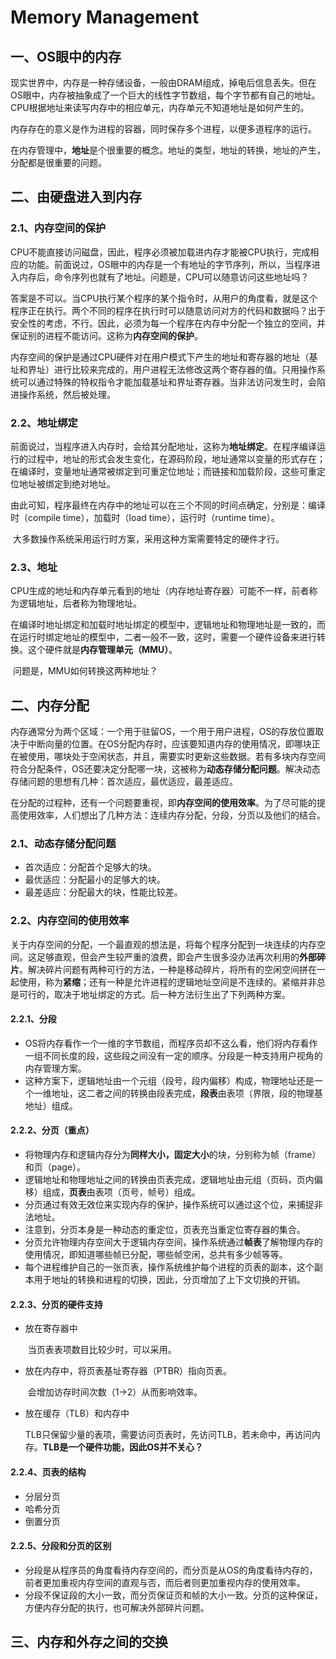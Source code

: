 # Memory Management



## 一、OS眼中的内存

​	现实世界中，内存是一种存储设备，一般由DRAM组成，掉电后信息丢失。但在OS眼中，内存被抽象成了一个巨大的线性字节数组，每个字节都有自己的地址。CPU根据地址来读写内存中的相应单元，内存单元不知道地址是如何产生的。

​	内存存在的意义是作为进程的容器，同时保存多个进程，以便多道程序的运行。

​	在内存管理中，**地址**是个很重要的概念。地址的类型，地址的转换，地址的产生，分配都是很重要的问题。



## 二、由硬盘进入到内存

### 2.1、内存空间的保护	

​	CPU不能直接访问磁盘，因此，程序必须被加载进内存才能被CPU执行，完成相应的功能。前面说过，OS眼中的内存是一个有地址的字节序列，所以，当程序进入内存后，命令序列也就有了地址。问题是，CPU可以随意访问这些地址吗？

​	答案是不可以。当CPU执行某个程序的某个指令时，从用户的角度看，就是这个程序正在执行。两个不同的程序在执行时可以随意访问对方的代码和数据吗？出于安全性的考虑，不行。因此，必须为每一个程序在内存中分配一个独立的空间，并保证别的进程不能访问。这称为**内存空间的保护**。

​	内存空间的保护是通过CPU硬件对在用户模式下产生的地址和寄存器的地址（基址和界址）进行比较来完成的，用户进程无法修改这两个寄存器的值。只用操作系统可以通过特殊的特权指令才能加载基址和界址寄存器。当非法访问发生时，会陷进操作系统，然后被处理。

### 2.2、地址绑定

​	前面说过，当程序进入内存时，会给其分配地址，这称为**地址绑定**。在程序编译运行的过程中，地址的形式会发生变化，在源码阶段，地址通常以变量的形式存在；在编译时，变量地址通常被绑定到可重定位地址；而链接和加载阶段，这些可重定位地址被绑定到绝对地址。

​	由此可知，程序最终在内存中的地址可以在三个不同的时间点确定，分别是：编译时（compile time），加载时（load time），运行时（runtime time）。

​	大多数操作系统采用运行时方案，采用这种方案需要特定的硬件才行。

### 2.3、地址

​	CPU生成的地址和内存单元看到的地址（内存地址寄存器）可能不一样，前者称为逻辑地址，后者称为物理地址。

​	在编译时地址绑定和加载时地址绑定的模型中，逻辑地址和物理地址是一致的，而在运行时绑定地址的模型中，二者一般不一致，这时，需要一个硬件设备来进行转换。这个硬件就是**内存管理单元（MMU）**。

​	问题是，MMU如何转换这两种地址？



## 二、内存分配

​	内存通常分为两个区域：一个用于驻留OS，一个用于用户进程，OS的存放位置取决于中断向量的位置。在OS分配内存时，应该要知道内存的使用情况，即哪块正在被使用，哪块处于空闲状态，并且，需要实时更新这些数据。若有多块内存空间符合分配条件，OS还要决定分配哪一块，这被称为**动态存储分配问题**。解决动态存储问题的思想有几种：首次适应，最优适应，最差适应。

​	在分配的过程种，还有一个问题要重视，即**内存空间的使用效率**。为了尽可能的提高使用效率，人们想出了几种方法：连续内存分配，分段，分页以及他们的结合。

### 2.1、动态存储分配问题

- 首次适应：分配首个足够大的块。
- 最优适应：分配最小的足够大的块。
- 最差适应：分配最大的块，性能比较差。

### 2.2、内存空间的使用效率

​	关于内存空间的分配，一个最直观的想法是，将每个程序分配到一块连续的内存空间。这足够直观，但会产生较严重的浪费，即会产生很多没办法再次利用的**外部碎片**。解决碎片问题有两种可行的方法，一种是移动碎片，将所有的空闲空间拼在一起使用，称为**紧缩**；还有一种是允许进程的逻辑地址空间是不连续的。紧缩并非总是可行的，取决于地址绑定的方式。后一种方法衍生出了下列两种方案。

#### 2.2.1、分段

- OS将内存看作一个一维的字节数组，而程序员却不这么看，他们将内存看作一组不同长度的段，这些段之间没有一定的顺序。分段是一种支持用户视角的内存管理方案。
- 这种方案下，逻辑地址由一个元组（段号，段内偏移）构成，物理地址还是一个一维地址，这二者之间的转换由段表完成，**段表**由表项（界限，段的物理基地址）组成。

#### 2.2.2、分页（重点）

- 将物理内存和逻辑内存分为**同样大小，固定大小**的块，分别称为帧（frame）和页（page）。
- 逻辑地址和物理地址之间的转换由页表完成，逻辑地址由元组（页码，页内偏移）组成，**页表**由表项（页号，帧号）组成。
- 分页通过有效无效位来实现内存的保护，操作系统可以通过这个位，来捕捉非法地址。
- 注意到，分页本身是一种动态的重定位，页表充当重定位寄存器的集合。
- 分页允许物理内存空间大于逻辑内存空间，操作系统通过**帧表**了解物理内存的使用情况，即知道哪些帧已分配，哪些帧空闲，总共有多少帧等等。
- 每个进程维护自己的一张页表，操作系统维护每个进程的页表的副本，这个副本用于地址的转换和进程的切换，因此，分页增加了上下文切换的开销。

#### 2.2.3、分页的硬件支持

- 放在寄存器中

    ​	当页表表项数目比较少时，可以采用。

- 放在内存中，将页表基址寄存器（PTBR）指向页表。

    ​	会增加访存时间次数（1->2）从而影响效率。

- 放在缓存（TLB）和内存中

    ​	TLB只保留少量的表项，需要访问页表时，先访问TLB，若未命中，再访问内存。**TLB是一个硬件功能，因此OS并不关心？**

#### 2.2.4、页表的结构

- 分层分页
- 哈希分页
- 倒置分页

#### 2.2.5、分段和分页的区别

- 分段是从程序员的角度看待内存空间的，而分页是从OS的角度看待内存的，前者更加重视内存空间的直观与否，而后者则更加重视内存的使用效率。
- 分段不保证段的大小一致，而分页保证页和帧的大小一致。分页的这种保证，方便内存分配的执行，也可解决外部碎片问题。



## 三、内存和外存之间的交换

